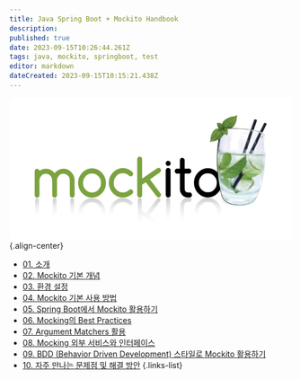 ```yaml
---
title: Java Spring Boot + Mockito Handbook
description: 
published: true
date: 2023-09-15T10:26:44.261Z
tags: java, mockito, springboot, test
editor: markdown
dateCreated: 2023-09-15T10:15:21.438Z
---
```


![mockito.png](/mockito.png){.align-center}

- [01. 소개](/ko/dev/Mockito/Spring-Boot-Mockito-Series/1-Introduction)
- [02. Mockito 기본 개념](/ko/dev/Mockito/Spring-Boot-Mockito-Series/2-Mockito-basic-concepts)
- [03. 환경 설정](/ko/dev/Mockito/Spring-Boot-Mockito-Series/3-Configurations)
- [04. Mockito 기본 사용 방법](/ko/dev/Mockito/Spring-Boot-Mockito-Series/4-Mockito-basic-usage)
- [05. Spring Boot에서 Mockito 활용하기](/ko/dev/Mockito/Spring-Boot-Mockito-Series/5-Using-Mockito-in-Spring-Boot)
- [06. Mocking의 Best Practices](/ko/dev/Mockito/Spring-Boot-Mockito-Series/6-Best-Practices-of-Mockito)
- [07. Argument Matchers 활용](/ko/dev/Mockito/Spring-Boot-Mockito-Series/7-Utilizing-Argument-Matchers)
- [08. Mocking 외부 서비스와 인터페이스](/ko/dev/Mockito/Spring-Boot-Mockito-Series/8-Mocking-external-services-and-interfaces)
- [09. BDD (Behavior Driven Development) 스타일로 Mockito 활용하기](/ko/dev/Mockito/Spring-Boot-Mockito-Series/9-Using-Mockito-in-BDD-style)
- [10. 자주 만나는 문제점 및 해결 방안](/ko/dev/Mockito/Spring-Boot-Mockito-Series/10-Frequently-encountered-problems-and-solutions)
{.links-list}